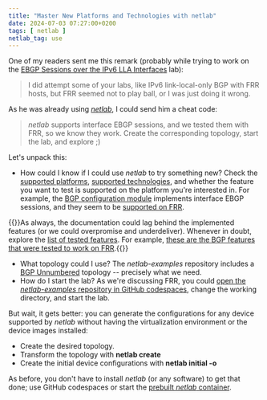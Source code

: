```yaml
---
title: "Master New Platforms and Technologies with netlab"
date: 2024-07-03 07:27:00+0200
tags: [ netlab ]
netlab_tag: use
---
```

One of my readers sent me this remark (probably while trying to work on the [EBGP Sessions over the IPv6 LLA Interfaces](https://bgplabs.net/basic/d-interface/) lab):

> I did attempt some of your labs, like IPv6 link-local-only BGP with FRR hosts, but FRR seemed not to play ball, or I was just doing it wrong.

As he was already using *[netlab](https://netlab.tools/)*, I could send him a cheat code:
<!--more-->
> _netlab_ supports interface EBGP sessions, and we tested them with FRR, so we know they work. Create the corresponding topology, start the lab, and explore ;)

Let's unpack this:

* How could I know if I could use _netlab_ to try something new? Check the [supported platforms](https://netlab.tools/platforms/), [supported technologies](https://netlab.tools/module-reference/), and whether the feature you want to test is supported on the platform you're interested in. For example, the [BGP configuration module](https://netlab.tools/module/bgp/) implements interface EBGP sessions, and they seem to be [supported on FRR](https://netlab.tools/module/bgp/#platform-support).

{{<note info>}}As always, the documentation could lag behind the implemented features (or we could overpromise and underdeliver). Whenever in doubt, explore the [list of tested features](https://release.netlab.tools/). For example, [these are the BGP features that were tested to work on FRR](https://release.netlab.tools/_html/frr-clab-bgp).{{</note>}}

* What topology could I use? The *netlab-examples* repository includes a [BGP Unnumbered](https://github.com/ipspace/netlab-examples/tree/master/BGP/Unnumbered) topology -- precisely what we need.
* How do I start the lab? As we're discussing FRR, you could [open the *netlab-examples* repository in GitHub codespaces](/2024/07/netlab-examples-codespaces/), change the working directory, and start the lab.

But wait, it gets better: you can generate the configurations for any device supported by _netlab_ without having the virtualization environment or the device images installed:

* Create the desired topology.
* Transform the topology with **netlab create**
* Create the initial device configurations with **netlab initial -o**

As before, you don't have to install *netlab* (or any software) to get that done; use GitHub codespaces or start the [prebuilt *netlab* container](https://github.com/ipspace/netlab/pkgs/container/netlab%2Fdevcontainer).
